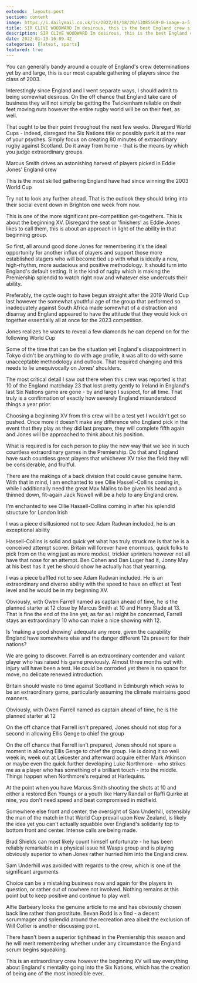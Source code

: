 ```yaml
---
extends: _layouts.post
section: content
image: https://i.dailymail.co.uk/1s/2022/01/18/20/53085669-0-image-a-5_1642537987010.jpg 
title: SIR CLIVE WOODWARD Im desirous, this is the best England crew since we won World Cup 
description: SIR CLIVE WOODWARD Im desirous, this is the best England crew since we won World Cup 
date: 2022-01-19-16-09-42 
categories: [latest, sports] 
featured: true 
--- 
```

You can generally bandy around a couple of England's crew determinations yet by and large, this is our most capable gathering of players since the class of 2003.

Interestingly since England and I went separate ways, I should admit to being somewhat desirous. On the off chance that England take care of business they will not simply be getting the Twickenham reliable on their feet moving nuts however the entire rugby world will be on their feet, as well.

That ought to be their point throughout the next few weeks. Disregard World Cups - indeed, disregard the Six Nations title or possibly park it at the rear of your psyches. Simply focus on creating 80 minutes of extraordinary rugby against Scotland. Do it away from home - that is the means by which you judge extraordinary groups.

Marcus Smith drives an astonishing harvest of players picked in Eddie Jones' England crew

This is the most skilled gathering England have had since winning the 2003 World Cup

Try not to look any further ahead. That is the outlook they should bring into their social event down in Brighton one week from now.

This is one of the more significant pre-competition get-togethers. This is about the beginning XV. Disregard the seat or 'finishers' as Eddie Jones likes to call them, this is about an approach in light of the ability in that beginning group.

So first, all around good done Jones for remembering it's the ideal opportunity for another influx of players and support those more established stagers who will become tied up with what is ideally a new, high-rhythm, more audacious and positive methodology. It should turn into England's default setting. It is the kind of rugby which is making the Premiership splendid to watch right now and whatever else undercuts their ability.

Preferably, the cycle ought to have begun straight after the 2019 World Cup last however the somewhat youthful age of the group that performed so inadequately against South Africa made somewhat of a distraction and disarray and England appeared to have the attitude that they would kick on together essentially all at once for the 2023 competition.

Jones realizes he wants to reveal a few diamonds he can depend on for the following World Cup

Some of the time that can be the situation yet England's disappointment in Tokyo didn't be anything to do with age profile, it was all to do with some unacceptable methodology and outlook. That required changing and this needs to lie unequivocally on Jones' shoulders.

The most critical detail I saw out there when this crew was reported is that 10 of the England matchday 23 that lost pretty gently to Ireland in England's last Six Nations game are gone - by and large I suspect, for all time. That truly is a confirmation of exactly how severely England misunderstood things a year prior.

Choosing a beginning XV from this crew will be a test yet I wouldn't get so pushed. Once more it doesn't make any difference who England pick in the event that they play as they did last prepare, they will complete fifth again and Jones will be approached to think about his position.

What is required is for each person to play the new way that we see in such countless extraordinary games in the Premiership. Do that and England have such countless great players that whichever XV take the field they will be considerable, and fruitful.

There are the makings of a back division that could cause genuine harm. With that in mind, I am enchanted to see Ollie Hassell-Collins coming in, while I additionally need the great Max Malins to be given his head and a thinned down, fit-again Jack Nowell will be a help to any England crew.

I'm enchanted to see Ollie Hassell-Collins coming in after his splendid structure for London Irish

I was a piece disillusioned not to see Adam Radwan included, he is an exceptional ability

Hassell-Collins is solid and quick yet what has truly struck me is that he is a conceived attempt scorer. Britain will forever have enormous, quick folks to pick from on the wing just as more modest, trickier sprinters however not all have that nose for an attempt. Ben Cohen and Dan Luger had it, Jonny May at his best has it yet he should show he actually has that yearning.

I was a piece baffled not to see Adam Radwan included. He is an extraordinary and diverse ability with the speed to have an effect at Test level and he would be in my beginning XV.

Obviously, with Owen Farrell named as captain ahead of time, he is the planned starter at 12 close by Marcus Smith at 10 and Henry Slade at 13. That is fine the end of the line yet, as far as I might be concerned, Farrell stays an extraordinary 10 who can make a nice showing with 12.

Is 'making a good showing' adequate any more, given the capability England have somewhere else and the danger different 12s present for their nations?

We are going to discover. Farrell is an extraordinary contender and valiant player who has raised his game previously. Almost three months out with injury will have been a test. He could be corroded yet there is no space for move, no delicate renewed introduction.

Britain should waste no time against Scotland in Edinburgh which vows to be an extraordinary game, particularly assuming the climate maintains good manners.

Obviously, with Owen Farrell named as captain ahead of time, he is the planned starter at 12

On the off chance that Farrell isn't prepared, Jones should not stop for a second in allowing Ellis Genge to chief the group

On the off chance that Farrell isn't prepared, Jones should not spare a moment in allowing Ellis Genge to chief the group. He is doing it so well week in, week out at Leicester and afterward acquire either Mark Atkinson or maybe even the quick further developing Luke Northmore - who strikes me as a player who has something of a brilliant touch - into the middle. Things happen when Northmore's required at Harlequins.

At the point when you have Marcus Smith shooting the shots at 10 and either a restored Ben Youngs or a youth like Harry Randall or Raffi Quirke at nine, you don't need speed and beat compromised in midfield.

Somewhere else front and center, the oversight of Sam Underhill, ostensibly the man of the match in that World Cup prevail upon New Zealand, is likely the idea yet you can't actually squabble over England's solidarity top to bottom front and center. Intense calls are being made.

Brad Shields can most likely count himself unfortunate - he has been reliably remarkable in a physical issue hit Wasps group and is playing obviously superior to when Jones rather hurried him into the England crew.

Sam Underhill was avoided with regards to the crew, which is one of the significant arguments

Choice can be a mistaking business now and again for the players in question, or rather out of nowhere not involved. Nothing remains at this point but to keep positive and continue to play well.

Alfie Barbeary looks the genuine article to me and has obviously chosen back line rather than prostitute. Bevan Rodd is a find - a decent scrummager and splendid around the recreation area albeit the exclusion of Will Collier is another discussing point.

There hasn't been a superior tighthead in the Premiership this season and he will merit remembering whether under any circumstance the England scrum begins squeaking.

This is an extraordinary crew however the beginning XV will say everything about England's mentality going into the Six Nations, which has the creation of being one of the most incredible ever.